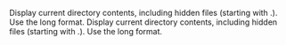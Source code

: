 Display current directory contents, including hidden files (starting with .). Use the long format.
Display current directory contents, including hidden files (starting with .). Use the long format.
